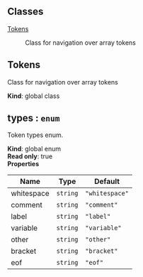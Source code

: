 ## Classes

<dl>
<dt><a href="#Tokens">Tokens</a></dt>
<dd><p>Class for navigation over array tokens</p>
</dd>
</dl>

<a name="Tokens"></a>

## Tokens
Class for navigation over array tokens

**Kind**: global class  
<a name="types"></a>

## types : <code>enum</code>
Token types enum.

**Kind**: global enum  
**Read only**: true  
**Properties**

| Name | Type | Default |
| --- | --- | --- |
| whitespace | <code>string</code> | <code>&quot;whitespace&quot;</code> | 
| comment | <code>string</code> | <code>&quot;comment&quot;</code> | 
| label | <code>string</code> | <code>&quot;label&quot;</code> | 
| variable | <code>string</code> | <code>&quot;variable&quot;</code> | 
| other | <code>string</code> | <code>&quot;other&quot;</code> | 
| bracket | <code>string</code> | <code>&quot;bracket&quot;</code> | 
| eof | <code>string</code> | <code>&quot;eof&quot;</code> | 

